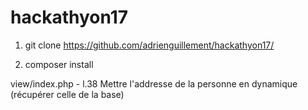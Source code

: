 # hackathyon17
1. git clone https://github.com/adrienguillement/hackathyon17/

2. composer install


view/index.php - l.38
    Mettre l'addresse de la personne en dynamique (récupérer celle de la base)
